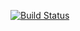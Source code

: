 [![Build Status](http://184.170.232.110:8080/buildStatus/icon?job=skytap-project)](http://184.170.232.110:8080/job/skytap-project/)

